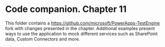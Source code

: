 # Code companion. Chapter 11

This folder contains a https://github.com/microsoft/PowerApps-TestEngine fork with changes presented in the chapter.
Additional examples present ways to use the application to mock different services such as SharePoint data, Custom Connectors and more.
